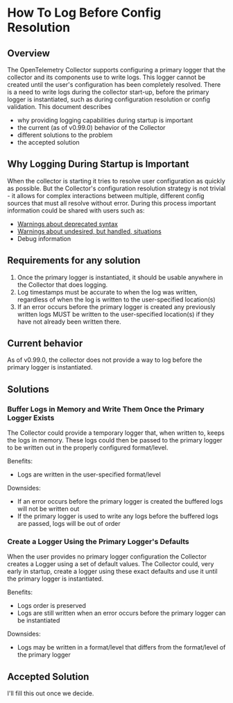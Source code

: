 # How To Log Before Config Resolution

## Overview

The OpenTelemetry Collector supports configuring a primary logger that the collector and its components use to write logs.
This logger cannot be created until the user's configuration has been completely resolved.
There is a need to write logs during the collector start-up, before the primary logger is instantiated, such as during
configuration resolution or config validation. This document describes

- why providing logging capabilities during startup is important
- the current (as of v0.99.0) behavior of the Collector
- different solutions to the problem
- the accepted solution

## Why Logging During Startup is Important

When the collector is starting it tries to resolve user configuration as quickly as possible.
But the Collector's configuration resolution strategy is not trivial - it allows for complex interactions between
multiple, different config sources that must all resolve without error. During this process important information could
be shared with users such as:
- [Warnings about deprecated syntax](https://github.com/open-telemetry/opentelemetry-collector/issues/9162)
- [Warnings about undesired, but handled, situations](https://github.com/open-telemetry/opentelemetry-collector/issues/5615)
- Debug information

## Requirements for any solution

1. Once the primary logger is instantiated, it should be usable anywhere in the Collector that does logging.
2. Log timestamps must be accurate to when the log was written, regardless of when the log is written to the user-specified location(s)
3. If an error occurs before the primary logger is created any previously written logs MUST be written to the user-specified location(s) if they have not already been written there.

## Current behavior

As of v0.99.0, the collector does not provide a way to log before the primary logger is instantiated.

## Solutions

### Buffer Logs in Memory and Write Them Once the Primary Logger Exists

The Collector could provide a temporary logger that, when written to, keeps the logs in memory. These logs could then
be passed to the primary logger to be written out in the properly configured format/level.

Benefits:
- Logs are written in the user-specified format/level

Downsides:
- If an error occurs before the primary logger is created the buffered logs will not be written out
- If the primary logger is used to write any logs before the buffered logs are passed, logs will be out of order

### Create a Logger Using the Primary Logger's Defaults

When the user provides no primary logger configuration the Collector creates a Logger using a set of default values.
The Collector could, very early in startup, create a logger using these exact defaults and use it until the primary
logger is instantiated.

Benefits:
- Logs order is preserved
- Logs are still written when an error occurs before the primary logger can be instantiated

Downsides:
- Logs may be written in a format/level that differs from the format/level of the primary logger

## Accepted Solution

I'll fill this out once we decide.
